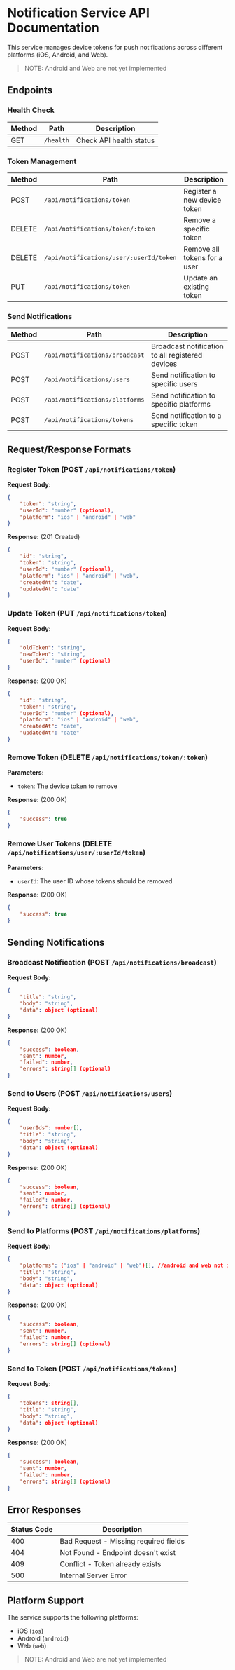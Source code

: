 # Notification Service API Documentation

This service manages device tokens for push notifications across different platforms (iOS, Android, and Web).
> NOTE: Android and Web are not yet implemented 

## Endpoints

### Health Check
| Method | Path | Description |
|--------|------|-------------|
| GET | `/health` | Check API health status |

### Token Management

| Method | Path | Description |
|--------|------|-------------|
| POST | `/api/notifications/token` | Register a new device token |
| DELETE | `/api/notifications/token/:token` | Remove a specific token |
| DELETE | `/api/notifications/user/:userId/token` | Remove all tokens for a user |
| PUT | `/api/notifications/token` | Update an existing token |

### Send Notifications

| Method | Path | Description |
|--------|------|-------------|
| POST | `/api/notifications/broadcast` | Broadcast notification to all registered devices |
| POST | `/api/notifications/users` | Send notification to specific users |
| POST | `/api/notifications/platforms` | Send notification to specific platforms |
| POST | `/api/notifications/tokens` | Send notification to a specific token |

## Request/Response Formats

### Register Token (POST `/api/notifications/token`)
**Request Body:**
```json
{
    "token": "string",
    "userId": "number" (optional),
    "platform": "ios" | "android" | "web"
}
```
**Response:** (201 Created)
```json
{
    "id": "string",
    "token": "string",
    "userId": "number" (optional),
    "platform": "ios" | "android" | "web",
    "createdAt": "date",
    "updatedAt": "date"
}
```

### Update Token (PUT `/api/notifications/token`)
**Request Body:**
```json
{
    "oldToken": "string",
    "newToken": "string",
    "userId": "number" (optional)
}
```
**Response:** (200 OK)
```json
{
    "id": "string",
    "token": "string",
    "userId": "number" (optional),
    "platform": "ios" | "android" | "web",
    "createdAt": "date",
    "updatedAt": "date"
}
```

### Remove Token (DELETE `/api/notifications/token/:token`)
**Parameters:**
- `token`: The device token to remove

**Response:** (200 OK)
```json
{
    "success": true
}
```

### Remove User Tokens (DELETE `/api/notifications/user/:userId/token`)
**Parameters:**
- `userId`: The user ID whose tokens should be removed

**Response:** (200 OK)
```json
{
    "success": true
}
```

## Sending Notifications
### Broadcast Notification (POST `/api/notifications/broadcast`)
**Request Body:**
```json
{
    "title": "string",
    "body": "string",
    "data": object (optional)
}
```
**Response:** (200 OK)
```json
{
    "success": boolean,
    "sent": number,
    "failed": number,
    "errors": string[] (optional)
}
```

### Send to Users (POST `/api/notifications/users`)
**Request Body:**
```json
{
    "userIds": number[],
    "title": "string",
    "body": "string",
    "data": object (optional)
}
```
**Response:** (200 OK)
```json
{
    "success": boolean,
    "sent": number,
    "failed": number,
    "errors": string[] (optional)
}
```

### Send to Platforms (POST `/api/notifications/platforms`)
**Request Body:**
```json
{
    "platforms": ("ios" | "android" | "web")[], //android and web not implemented yet
    "title": "string",
    "body": "string",
    "data": object (optional)
}
```
**Response:** (200 OK)
```json
{
    "success": boolean,
    "sent": number,
    "failed": number,
    "errors": string[] (optional)
}
```

### Send to Token (POST `/api/notifications/tokens`)

**Request Body:**
```json
{   
    "tokens": string[],
    "title": "string",
    "body": "string",
    "data": object (optional)
}
```
**Response:** (200 OK)
```json
{
    "success": boolean,
    "sent": number,
    "failed": number,
    "errors": string[] (optional)
}
```

## Error Responses

| Status Code | Description |
|-------------|-------------|
| 400 | Bad Request - Missing required fields |
| 404 | Not Found - Endpoint doesn't exist |
| 409 | Conflict - Token already exists |
| 500 | Internal Server Error |

## Platform Support
The service supports the following platforms:
- iOS (`ios`)
- Android (`android`)
- Web (`web`)
> NOTE: Android and Web are not yet implemented 